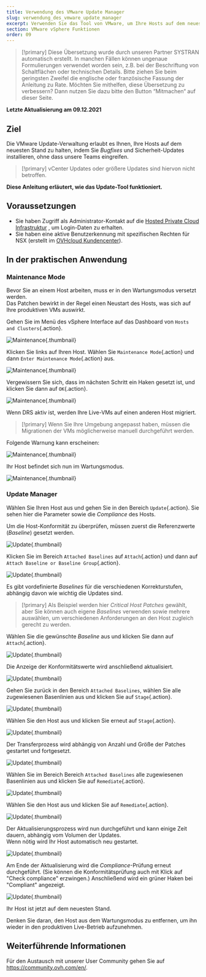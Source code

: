 ```yaml
---
title: Verwendung des VMware Update Manager
slug: verwendung_des_vmware_update_manager
excerpt: Verwenden Sie das Tool von VMware, um Ihre Hosts auf dem neuesten Stand zu halten
section: VMware vSphere Funktionen
order: 09
---
```


> [!primary]
> Diese Übersetzung wurde durch unseren Partner SYSTRAN automatisch erstellt. In manchen Fällen können ungenaue Formulierungen verwendet worden sein, z.B. bei der Beschriftung von Schaltflächen oder technischen Details. Bitte ziehen Sie beim geringsten Zweifel die englische oder französische Fassung der Anleitung zu Rate. Möchten Sie mithelfen, diese Übersetzung zu verbessern? Dann nutzen Sie dazu bitte den Button “Mitmachen“ auf dieser Seite.
>

**Letzte Aktualisierung am 09.12.2021**

## Ziel

Die VMware Update-Verwaltung erlaubt es Ihnen, Ihre Hosts auf dem neuesten Stand zu halten, indem Sie *Bugfixes* und Sicherheit-Updates installieren, ohne dass unsere Teams eingreifen.     

> [!primary]
> vCenter Updates oder größere Updates sind hiervon nicht betroffen.

**Diese Anleitung erläutert, wie das Update-Tool funktioniert.**

## Voraussetzungen

- Sie haben Zugriff als Administrator-Kontakt auf die [Hosted Private Cloud Infrastruktur](https://www.ovhcloud.com/de/enterprise/products/hosted-private-cloud/) , um Login-Daten zu erhalten.
- Sie haben eine aktive Benutzerkennung mit spezifischen Rechten für NSX (erstellt im [OVHcloud Kundencenter](https://www.ovh.com/auth/?action=gotomanager&from=https://www.ovh.de/&ovhSubsidiary=de)).

## In der praktischen Anwendung

### Maintenance Mode

Bevor Sie an einem Host arbeiten, muss er in den Wartungsmodus versetzt werden.    
Das Patchen bewirkt in der Regel einen Neustart des Hosts, was sich auf Ihre produktiven VMs auswirkt. 

Gehen Sie im Menü des vSphere Interface auf das Dashboard von `Hosts and Clusters`{.action}.

![Maintenance](images/en01menu.png){.thumbnail}

Klicken Sie links auf Ihren Host. Wählen Sie `Maintenance Mode`{.action} und dann `Enter Maintenance Mode`{.action} aus.

![Maintenance](images/en02maintenance.png){.thumbnail}

Vergewissern Sie sich, dass im nächsten Schritt ein Haken gesetzt ist, und klicken Sie dann auf `OK`{.action}.

![Maintenance](images/en03enter.png){.thumbnail}

Wenn DRS aktiv ist, werden Ihre Live-VMs auf einen anderen Host migriert.

> [!primary]
> Wenn Sie Ihre Umgebung angepasst haben, müssen die Migrationen der VMs möglicherweise manuell durchgeführt werden.
>

Folgende Warnung kann erscheinen:     

![Maintenance](images/en04warning.png){.thumbnail}

Ihr Host befindet sich nun im Wartungsmodus.

![Maintenance](images/en05maintenanced.png){.thumbnail}

### Update Manager

Wählen Sie Ihren Host aus und gehen Sie in den Bereich `Update`{.action}.
Sie sehen hier die Parameter sowie die *Compliance* des Hosts.     

Um die Host-Konformität zu überprüfen, müssen zuerst die Referenzwerte (*Baseline*) gesetzt werden.

![Update](images/en06summary.png){.thumbnail}

Klicken Sie im Bereich `Attached Baselines` auf `Attach`{.action} und dann auf `Attach Baseline or Baseline Group`{.action}.

![Update](images/en07attach.png){.thumbnail}

Es gibt vordefinierte *Baselines* für die verschiedenen Korrekturstufen, abhängig davon wie wichtig die Updates sind.

> [!primary]
> Als Beispiel werden hier *Critical Host Patches* gewählt, aber Sie können auch eigene *Baselines* verwenden sowie mehrere auswählen, um verschiedenen Anforderungen an den Host zugleich gerecht zu werden.
>

Wählen Sie die gewünschte *Baseline* aus und klicken Sie dann auf `Attach`{.action}.

![Update](images/en08define.png){.thumbnail}

Die Anzeige der Konformitätswerte wird anschließend aktualisiert.

![Update](images/en09noncompliant.png){.thumbnail}

Gehen Sie zurück in den Bereich `Attached Baselines`, wählen Sie alle zugewiesenen Basenlinien aus und klicken Sie auf `Stage`{.action}.

![Update](images/en10bisstage.png){.thumbnail}

Wählen Sie den Host aus und klicken Sie erneut auf `Stage`{.action}.

![Update](images/en10terstagea.png){.thumbnail}

Der Transferprozess wird abhängig von Anzahl und Größe der Patches gestartet und fortgesetzt.

![Update](images/en10terstage.png){.thumbnail}

Wählen Sie im Bereich Bereich `Attached Baselines` alle zugewiesenen Basenlinien aus und klicken Sie auf `Remediate`{.action}.

![Update](images/en10remediate.png){.thumbnail}

Wählen Sie den Host aus und klicken Sie auf `Remediate`{.action}.

![Update](images/en11remediate.png){.thumbnail}

Der Aktualisierungsprozess wird nun durchgeführt und kann einige Zeit dauern, abhängig vom Volumen der Updates.<br>
Wenn nötig wird Ihr Host automatisch neu gestartet.

![Update](images/en12remediating.png){.thumbnail}

Am Ende der Aktualisierung wird die *Compliance*-Prüfung erneut durchgeführt. (Sie können die Konformitätsprüfung auch mit Klick auf "Check compliance" erzwingen.) Anschließend wird ein grüner Haken bei "Compliant" angezeigt.

![Update](images/en13compliant.png){.thumbnail}

Ihr Host ist jetzt auf dem neuesten Stand.    

Denken Sie daran, den Host aus dem Wartungsmodus zu entfernen, um ihn wieder in den produktiven Live-Betrieb aufzunehmen.

## Weiterführende Informationen

Für den Austausch mit unserer User Community gehen Sie auf <https://community.ovh.com/en/>.
